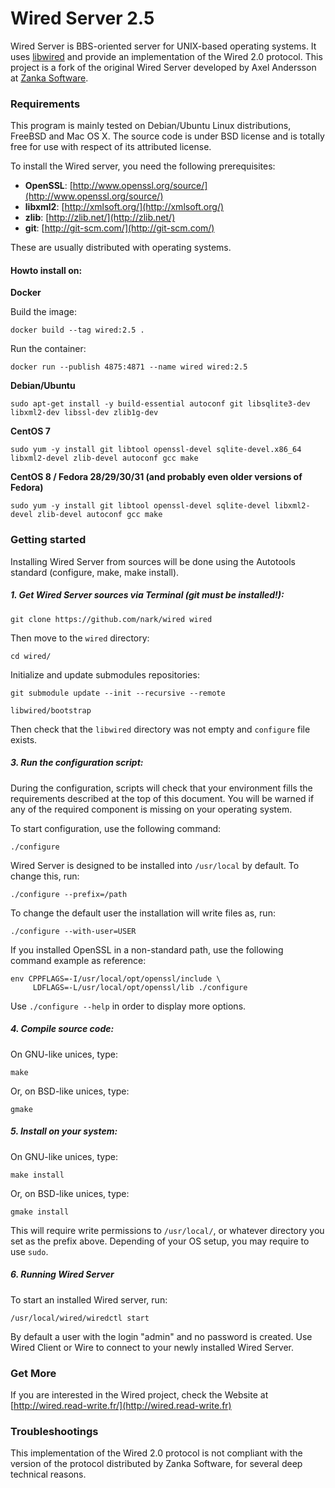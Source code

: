 # Wired Server 2.5

Wired Server is BBS-oriented server for UNIX-based operating systems. It uses [libwired](https://github.com/nark/libwired) and provide an implementation of the Wired 2.0 protocol. This project is a fork of the original Wired Server developed by Axel Andersson at [Zanka Software](http://zankasoftware.com/).

### Requirements

This program is mainly tested on Debian/Ubuntu Linux distributions, FreeBSD and Mac OS X. The source code is under BSD license and is totally free for use with respect of its attributed license.

To install the Wired server, you need the following prerequisites:

* **OpenSSL**: [http://www.openssl.org/source/](http://www.openssl.org/source/)
* **libxml2**: [http://xmlsoft.org/](http://xmlsoft.org/)
* **zlib**: [http://zlib.net/](http://zlib.net/)
* **git**: [http://git-scm.com/](http://git-scm.com/)

These are usually distributed with operating systems.

#### Howto install on:

**Docker**

Build the image:

    docker build --tag wired:2.5 .
    
Run the container:

    docker run --publish 4875:4871 --name wired wired:2.5

**Debian/Ubuntu**

	sudo apt-get install -y build-essential autoconf git libsqlite3-dev libxml2-dev libssl-dev zlib1g-dev

**CentOS 7**

    sudo yum -y install git libtool openssl-devel sqlite-devel.x86_64 libxml2-devel zlib-devel autoconf gcc make

**CentOS 8 / Fedora 28/29/30/31 (and probably even older versions of Fedora)**

    sudo yum -y install git libtool openssl-devel sqlite-devel libxml2-devel zlib-devel autoconf gcc make


### Getting started

Installing Wired Server from sources will be done using the Autotools standard (configure, make, make install).

##### 1. Get Wired Server sources via Terminal (git must be installed!):

	git clone https://github.com/nark/wired wired

Then move to the `wired` directory:

	cd wired/

Initialize and update submodules repositories:

	git submodule update --init --recursive --remote

	libwired/bootstrap

Then check that the `libwired` directory was not empty and `configure` file exists.

##### 3. Run the configuration script:

During the configuration, scripts will check that your environment fills the requirements described at the top of this document. You will be warned if any of the required component is missing on your operating system.

To start configuration, use the following command:

	./configure

Wired Server is designed to be installed into `/usr/local` by default. To change this, run:

	./configure --prefix=/path	

To change the default user the installation will write files as, run:

	./configure --with-user=USER

If you installed OpenSSL in a non-standard path, use the following command example as reference:

	env CPPFLAGS=-I/usr/local/opt/openssl/include \
	     LDFLAGS=-L/usr/local/opt/openssl/lib ./configure

Use `./configure --help` in order to display more options.

##### 4. Compile source code:

On GNU-like unices, type:

	make

Or, on BSD-like unices, type: 

	gmake

##### 5. Install on your system:

On GNU-like unices, type:

	make install

Or, on BSD-like unices, type: 

	gmake install


This will require write permissions to `/usr/local/`, or whatever directory you set as the prefix above. Depending of your OS setup, you may require to use `sudo`.

##### 6. Running Wired Server

To start an installed Wired server, run:

	/usr/local/wired/wiredctl start

By default a user with the login "admin" and no password is created. Use Wired Client or Wire to connect to your newly installed Wired Server. 

### Get More

If you are interested in the Wired project, check the Website at [http://wired.read-write.fr/](http://wired.read-write.fr)

### Troubleshootings

This implementation of the Wired 2.0 protocol is not compliant with the version of the protocol distributed by Zanka Software, for several deep technical reasons.


